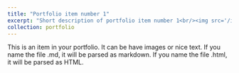 ```yaml
---
title: "Portfolio item number 1"
excerpt: "Short description of portfolio item number 1<br/><img src='/images/KSBNS_poster_SYK.pdf'>"
collection: portfolio
---
```


This is an item in your portfolio. It can be have images or nice text. If you name the file .md, it will be parsed as markdown. If you name the file .html, it will be parsed as HTML. 
